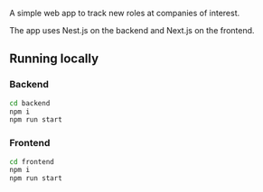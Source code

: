A simple web app to track new roles at companies of interest.

The app uses Nest.js on the backend and Next.js on the frontend.

## Running locally
### Backend
```bash
cd backend
npm i
npm run start
```
### Frontend
```bash
cd frontend
npm i
npm run start
```